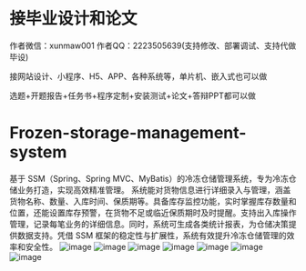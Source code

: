 # 接毕业设计和论文
作者微信：xunmaw001  作者QQ：2223505639(支持修改、部署调试、支持代做毕设)

接网站设计、小程序、H5、APP、各种系统等，单片机、嵌入式也可以做

选题+开题报告+任务书+程序定制+安装测试+论文+答辩PPT都可以做
# Frozen-storage-management-system
基于 SSM（Spring、Spring MVC、MyBatis）的冷冻仓储管理系统，专为冷冻仓储业务打造，实现高效精准管理。  系统能对货物信息进行详细录入与管理，涵盖货物名称、数量、入库时间、保质期等。具备库存监控功能，实时掌握库存数量和位置，还能设置库存预警，在货物不足或临近保质期时及时提醒。支持出入库操作管理，记录每笔业务的详细信息。同时，系统可生成各类统计报表，为仓储决策提供数据支持。凭借 SSM 框架的稳定性与扩展性，系统有效提升冷冻仓储管理的效率和安全性。 
![image](https://github.com/user-attachments/assets/ed5f29c8-36c0-418b-bf0b-8c5522c691be)
![image](https://github.com/user-attachments/assets/1eb416ed-b1e9-4d0e-91c6-fce9880f8c7a)
![image](https://github.com/user-attachments/assets/e4abaad3-dc40-4cba-82da-5b355fa6ff02)
![image](https://github.com/user-attachments/assets/51596038-5aed-4190-a481-b40387fd5077)
![image](https://github.com/user-attachments/assets/de962064-0840-48e7-904f-2c87ae669e36)
![image](https://github.com/user-attachments/assets/8d6fe2ba-13d4-4e1a-94f0-9e53e6953aed)
![image](https://github.com/user-attachments/assets/9401e2df-b647-42ea-aa49-98a4011f201d)

